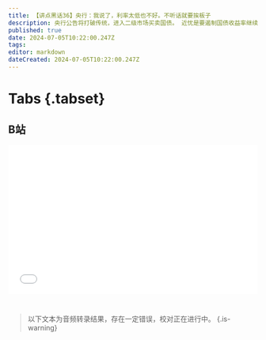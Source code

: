 ```yaml
---
title: 【讲点黑话36】央行：我说了，利率太低也不好。不听话就要挨板子
description: 央行公告将打破传统，进入二级市场买卖国债。 近忧是要遏制国债收益率继续下降，防范金融市场将来陷入“不升息不行，但升息又会诱发系统性风险”两难处境。 远虑则到了应该改变货币价值锚的时候。依托外汇发行人民币的时代已经过去，央行要为调节货币供应，找到新的把手。
published: true
date: 2024-07-05T10:22:00.247Z
tags: 
editor: markdown
dateCreated: 2024-07-05T10:22:00.247Z
---
```


# Tabs {.tabset}

## B站

<div style="position: relative; padding: 30% 45%;">
<iframe style="position: absolute; width: 100%; height: 100%; left: 0; top: 0;" src="//player.bilibili.com/player.html?&bvid=BV1XW421X7q2&page=1&as_wide=1&high_quality=1&danmaku=1&autoplay=0" scrolling="no" border="0" frameborder="no" framespacing="0" allowfullscreen="true"></iframe>
</div>


#

> 以下文本为音频转录结果，存在一定错误，校对正在进行中。
{.is-warning}

